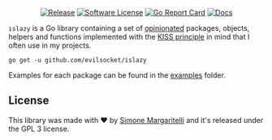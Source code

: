 <p align="center">
  <p align="center">
    <a href="https://github.com/evilsocket/islazy/releases/latest"><img alt="Release" src="https://img.shields.io/github/release/evilsocket/islazy.svg?style=flat-square"></a>
    <a href="https://github.com/evilsocket/islazy/blob/master/LICENSE.md"><img alt="Software License" src="https://img.shields.io/badge/license-GPL3-brightgreen.svg?style=flat-square"></a>
    <a href="https://goreportcard.com/report/github.com/evilsocket/islazy"><img alt="Go Report Card" src="https://goreportcard.com/badge/github.com/evilsocket/islazy?style=flat-square&fuckgithubcache=1"></a>
    <a href="http://godoc.org/github.com/evilsocket/islazy">
        <img alt="Docs" src="https://img.shields.io/badge/godoc-reference-blue.svg?style=flat-square">
    </a>
  </p>
</p>

`islazy` is a Go library containing a set of [opinionated](https://stackoverflow.com/questions/802050/what-is-opinionated-software) packages, objects, helpers and functions implemented with the [KISS principle](https://en.wikipedia.org/wiki/KISS_principle) in mind that I often use in my projects.

    go get -u github.com/evilsocket/islazy

Examples for each package can be found in the [examples](https://github.com/evilsocket/islazy/tree/master/examples) folder.

## License

This library was made with ♥  by [Simone Margaritelli](https://www.evilsocket.net/) and it's released under the GPL 3 license.
